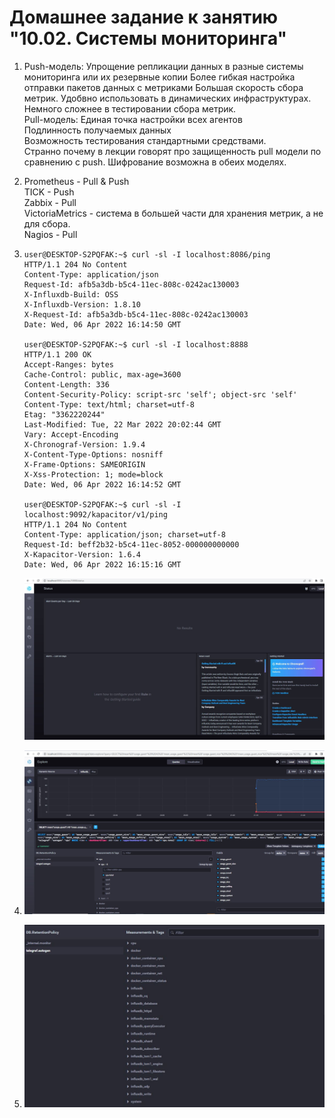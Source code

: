# Домашнее задание к занятию "10.02. Системы мониторинга"


1.  
    Push-модель:
        Упрощение репликации данных в разные системы мониторинга или их резервные копии 
        Более гибкая настройка отправки пакетов данных с  метриками 
        Большая скорость сбора метрик.
        Удобвно использовать в динамических инфраструктурах.
        Немного сложнее в тестировании сбора метрик.   
    Pull-модель:
        Единая точка настройки всех агентов   
        Подлинность получаемых данных   
        Возможность тестирования стандартными средствами.   
        Странно почему в лекции говорят про защищенность pull модели по сравнению с push. Шифрование возможна в обеих моделях.   
1.
    Prometheus - Pull & Push  
    TICK - Push  
    Zabbix - Pull  
    VictoriaMetrics - система в большей части для хранения метрик, а не для сбора.  
    Nagios - Pull  
1.   
    ```
    user@DESKTOP-S2PQFAK:~$ curl -sl -I localhost:8086/ping
    HTTP/1.1 204 No Content
    Content-Type: application/json
    Request-Id: afb5a3db-b5c4-11ec-808c-0242ac130003
    X-Influxdb-Build: OSS
    X-Influxdb-Version: 1.8.10
    X-Request-Id: afb5a3db-b5c4-11ec-808c-0242ac130003
    Date: Wed, 06 Apr 2022 16:14:50 GMT

    user@DESKTOP-S2PQFAK:~$ curl -sl -I localhost:8888
    HTTP/1.1 200 OK
    Accept-Ranges: bytes
    Cache-Control: public, max-age=3600
    Content-Length: 336
    Content-Security-Policy: script-src 'self'; object-src 'self'
    Content-Type: text/html; charset=utf-8
    Etag: "3362220244"
    Last-Modified: Tue, 22 Mar 2022 20:02:44 GMT
    Vary: Accept-Encoding
    X-Chronograf-Version: 1.9.4
    X-Content-Type-Options: nosniff
    X-Frame-Options: SAMEORIGIN
    X-Xss-Protection: 1; mode=block
    Date: Wed, 06 Apr 2022 16:14:52 GMT

    user@DESKTOP-S2PQFAK:~$ curl -sl -I localhost:9092/kapacitor/v1/ping
    HTTP/1.1 204 No Content
    Content-Type: application/json; charset=utf-8
    Request-Id: beff2b32-b5c4-11ec-8052-000000000000
    X-Kapacitor-Version: 1.6.4
    Date: Wed, 06 Apr 2022 16:15:16 GMT

    ```
    ![screnshot3](./3.JPG "screnshot3")
 

1.  ![screnshot4](./4.JPG "screnshot4")

1.   ![screnshot5](./5.JPG "screnshot5")
